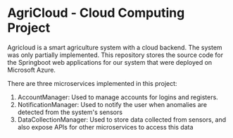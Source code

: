 # **AgriCloud - Cloud Computing Project**
Agricloud is a smart agriculture system with a cloud backend. The system was only partially implemented. This repository stores the source code for the Springboot web applications for our system that were deployed on Microsoft Azure.

There are three microservices implemented in this project:
1. AccountManager: Used to manage accounts for logins and registers.
2. NotificationManager: Used to notify the user when anomalies are detected from the system's sensors
3. DataCollectionManager: Used to store data collected from sensors, and also expose APIs for other microservices to access this data
